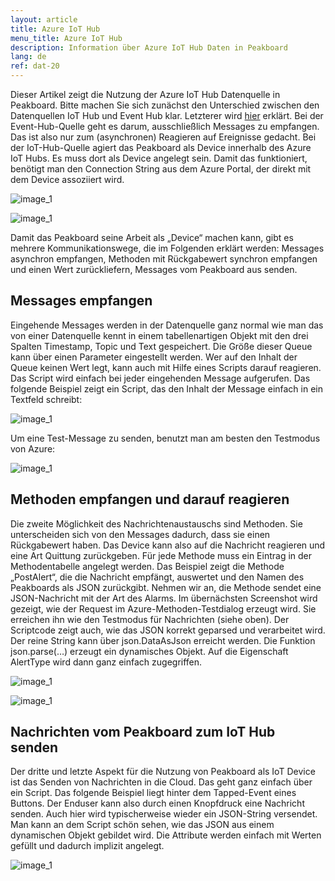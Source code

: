 ```yaml
---
layout: article
title: Azure IoT Hub
menu_title: Azure IoT Hub
description: Information über Azure IoT Hub Daten in Peakboard
lang: de
ref: dat-20
---
```


Dieser Artikel zeigt die Nutzung der Azure IoT Hub Datenquelle in Peakboard. Bitte machen Sie sich zunächst den Unterschied zwischen den Datenquellen IoT Hub und Event Hub klar. Letzterer wird [hier](/data_sources/19-de-azure-event-hub.html) erklärt. Bei der Event-Hub-Quelle geht es darum, ausschließlich Messages zu empfangen. Das ist also nur zum (asynchronen) Reagieren auf Ereignisse gedacht. Bei der IoT-Hub-Quelle agiert das Peakboard als Device innerhalb des Azure IoT Hubs. Es muss dort als Device angelegt sein. Damit das funktioniert, benötigt man den Connection String aus dem Azure Portal, der direkt mit dem Device assoziiert wird.

![image_1](/assets/images/data-sources/azure-iot-hub/datenquellen-iot-hub-01.png)

![image_1](/assets/images/data-sources/azure-iot-hub/datenquellen-iot-hub-02.png)

Damit das Peakboard seine Arbeit als „Device“ machen kann, gibt es mehrere Kommunikationswege, die im Folgenden erklärt werden: Messages asynchron empfangen, Methoden mit Rückgabewert synchron empfangen und einen Wert zurückliefern, Messages vom Peakboard aus senden.

## Messages empfangen

Eingehende Messages werden in der Datenquelle ganz normal wie man das von einer Datenquelle kennt in einem tabellenartigen Objekt mit den drei Spalten Timestamp, Topic und Text gespeichert. Die Größe dieser Queue kann über einen Parameter eingestellt werden. Wer auf den Inhalt der Queue keinen Wert legt, kann auch mit Hilfe eines Scripts darauf reagieren. Das Script wird einfach bei jeder eingehenden Message aufgerufen. Das folgende Beispiel zeigt ein Script, das den Inhalt der Message einfach in ein Textfeld schreibt:

![image_1](/assets/images/data-sources/azure-iot-hub/datenquellen-iot-hub-03.png)


Um eine Test-Message zu senden, benutzt man am besten den Testmodus von Azure:

![image_1](/assets/images/data-sources/azure-iot-hub/datenquellen-iot-hub-04.png)

## Methoden empfangen und darauf reagieren

Die zweite Möglichkeit des Nachrichtenaustauschs sind Methoden. Sie unterscheiden sich von den Messages dadurch, dass sie einen Rückgabewert haben. Das Device kann also auf die Nachricht reagieren und eine Art Quittung zurückgeben. Für jede Methode muss ein Eintrag in der Methodentabelle angelegt werden. Das Beispiel zeigt die Methode „PostAlert“, die die Nachricht empfängt, auswertet und den Namen des Peakboards als JSON zurückgibt. Nehmen wir an, die Methode sendet eine JSON-Nachricht mit der Art des Alarms. Im übernächsten Screenshot wird gezeigt, wie der Request im Azure-Methoden-Testdialog erzeugt wird. Sie erreichen ihn wie den Testmodus für Nachrichten (siehe oben). Der Scriptcode zeigt auch, wie das JSON korrekt geparsed und verarbeitet wird. Der reine String kann über json.DataAsJson erreicht werden. Die Funktion json.parse(…) erzeugt ein dynamisches Objekt. Auf die Eigenschaft AlertType wird dann ganz einfach zugegriffen.

![image_1](/assets/images/data-sources/azure-iot-hub/datenquellen-iot-hub-05.png)

![image_1](/assets/images/data-sources/azure-iot-hub/datenquellen-iot-hub-06.png)

## Nachrichten vom Peakboard zum IoT Hub senden

Der dritte und letzte Aspekt für die Nutzung von Peakboard als IoT Device ist das Senden von Nachrichten in die Cloud. Das geht ganz einfach über ein Script. Das folgende Beispiel liegt hinter dem Tapped-Event eines Buttons. Der Enduser kann also durch einen Knopfdruck eine Nachricht senden. Auch hier wird typischerweise wieder ein JSON-String versendet. Man kann an dem Script schön sehen, wie das JSON aus einem dynamischen Objekt gebildet wird. Die Attribute werden einfach mit Werten gefüllt und dadurch implizit angelegt.

![image_1](/assets/images/data-sources/azure-iot-hub/datenquellen-iot-hub-07.png)
